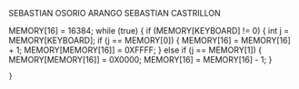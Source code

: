 
SEBASTIAN OSORIO ARANGO
SEBASTIAN CASTRILLON 


MEMORY[16] = 16384;
while (true)
{
	if (MEMORY[KEYBOARD] != 0)
	{
		int j = MEMORY[KEYBOARD];
		if (j == MEMORY[0])
		{
			MEMORY[16] = MEMORY[16] + 1;
			MEMORY[MEMORY[16]] = 0XFFFF;
		}
		else
		if (j == MEMORY[1])
		{
			MEMORY[MEMORY[16]] = 0X0000;
			MEMORY[16] = MEMORY[16] - 1;
		}

	}
